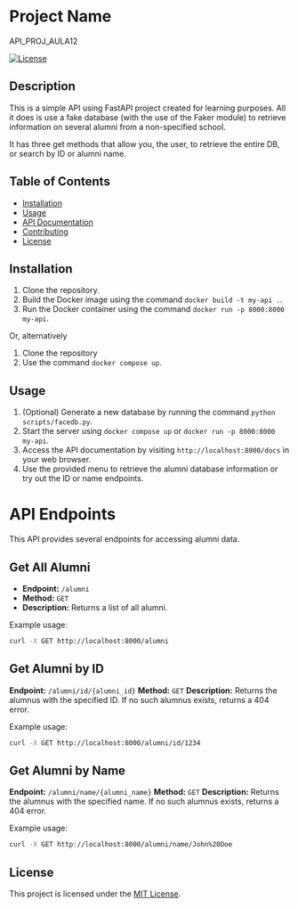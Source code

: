 # Project Name

API_PROJ_AULA12

[![License](https://img.shields.io/badge/license-MIT-blue.svg)](LICENSE)

## Description

This is a simple API using FastAPI project created for learning purposes. All it does is use a fake database (with the use of the Faker module) to retrieve information on several alumni from a non-specified school.

It has three get methods that allow you, the user, to retrieve the entire DB, or search by ID or alumni name.

## Table of Contents

- [Installation](#installation)
- [Usage](#usage)
- [API Documentation](#api-documentation)
- [Contributing](#contributing)
- [License](#license)

## Installation

1. Clone the repository.
2. Build the Docker image using the command `docker build -t my-api .`.
3. Run the Docker container using the command `docker run -p 8000:8000 my-api`.

Or, alternatively

1. Clone the repository
2. Use the command `docker compose up`.

## Usage

1. (Optional) Generate a new database by running the command `python scripts/facedb.py`.
2. Start the server using `docker compose up` or `docker run -p 8000:8000 my-api`.
3. Access the API documentation by visiting `http://localhost:8000/docs` in your web browser.
4. Use the provided menu to retrieve the alumni database information or try out the ID or name endpoints.

# API Endpoints

This API provides several endpoints for accessing alumni data.

## Get All Alumni

- **Endpoint:** `/alumni`
- **Method:** `GET`
- **Description:** Returns a list of all alumni.

Example usage:

```bash
curl -X GET http://localhost:8000/alumni
```

## Get Alumni by ID

**Endpoint:** `/alumni/id/{alumni_id}`
**Method:** `GET`
**Description:** Returns the alumnus with the specified ID. If no such alumnus exists, returns a 404 error.

Example usage:

```bash
curl -X GET http://localhost:8000/alumni/id/1234
```

## Get Alumni by Name

**Endpoint:** `/alumni/name/{alumni_name}`
**Method:** `GET`
**Description:** Returns the alumnus with the specified name. If no such alumnus exists, returns a 404 error.

Example usage:

```bash
curl -X GET http://localhost:8000/alumni/name/John%20Doe
```

## License

This project is licensed under the [MIT License](LICENSE).
